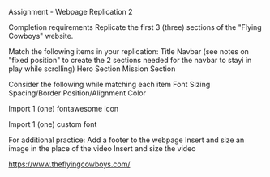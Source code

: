 Assignment - Webpage Replication 2


Completion requirements
Replicate the first 3 (three) sections of the "Flying Cowboys" website.

Match the following items in your replication:
Title
Navbar (see notes on "fixed position" to create the 2 sections needed for the navbar to stayi in play while scrolling)
Hero Section
Mission Section

Consider the following while matching each item
Font
Sizing
Spacing/Border
Position/Alignment
Color

Import 1 (one) fontawesome icon

Import 1 (one) custom font

For additional practice:
Add a footer to the webpage
Insert and size an image in the place of the video
Insert and size the video

https://www.theflyingcowboys.com/